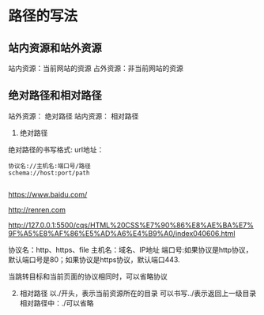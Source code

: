 # 路径的写法

## 站内资源和站外资源

站内资源：当前网站的资源
占外资源：非当前网站的资源

## 绝对路径和相对路径

站外资源： 绝对路径
站内资源： 相对路径

1. 绝对路径
   
绝对路径的书写格式:
url地址：

```
协议名://主机名:端口号/路径
schema://host:port/path
 
```
https://www.baidu.com/

http://renren.com

http://127.0.0.1:5500/cqs/HTML%20CSS%E7%90%86%E8%AE%BA%E7%9F%A5%E8%AF%86%E5%AD%A6%E4%B9%A0/index040606.html


协议名：http、https、file
主机名：域名、IP地址
端口号:如果协议是http协议，默认端口号是80；如果协议是https协议，默认端口443. 

当跳转目标和当前页面的协议相同时，可以省略协议

2. 相对路径
以./开头，表示当前资源所在的目录
可以书写../表示返回上一级目录
相对路径中：./可以省略